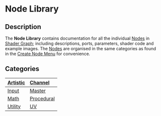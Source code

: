 # Node Library

## Description

The **Node Library** contains documentation for all the individual [Nodes](Node.md) in [Shader Graph](Shader-Graph.md); including descriptions, ports, parameters, shader code and example images. The [Nodes](Node.md) are organised in the same categories as found in the [Create Node Menu](Create-Node-Menu.md) for convenience.

## Categories



| [Artistic](ArtisticNodes.md)| [Channel](ChannelNodes.md)|
| :---- | :---- |
| [Input](InputNodes.md) | [Master](MasterNodes.md)|
| [Math](MathNodes.md) | [Procedural](ProceduralNodes.md)|
| [Utility](UtilityNodes.md) | [UV](UVNodes.md)|


